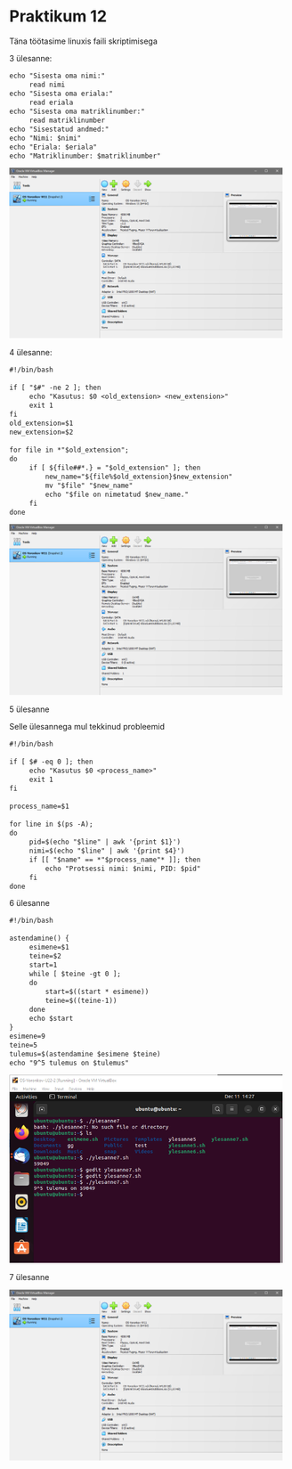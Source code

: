 # Praktikum 12

Täna töötasime linuxis faili skriptimisega

3 ülesanne:

```
echo "Sisesta oma nimi:"
     read nimi
echo "Sisesta oma eriala:"
     read eriala
echo "Sisesta oma matriklinumber:"
     read matriklinumber
echo "Sisestatud andmed:"
echo "Nimi: $nimi"
echo "Eriala: $eriala"
echo "Matriklinumber: $matriklinumber"
```

<img width="491" alt="OS23_lab1a" src="https://github.com/Voronkov2004/UT-Operatsioon/blob/main/OP_1.png?raw=true">


4 ülesanne:

```
#!/bin/bash

if [ "$#" -ne 2 ]; then
     echo "Kasutus: $0 <old_extension> <new_extension>"
     exit 1
fi
old_extension=$1
new_extension=$2

for file in *"$old_extension";
do
     if [ ${file##*.} = "$old_extension" ]; then
         new_name="${file%$old_extension}$new_extension"
         mv "$file" "$new_name"
         echo "$file on nimetatud $new_name."
     fi
done
```

<img width="491" alt="OS23_lab1a" src="https://github.com/Voronkov2004/UT-Operatsioon/blob/main/OP_1.png?raw=true">

5 ülesanne

Selle ülesannega mul tekkinud probleemid

```
#!/bin/bash

if [ $# -eq 0 ]; then
     echo "Kasutus $0 <process_name>"
     exit 1
fi

process_name=$1

for line in $(ps -A);
do
     pid=$(echo "$line" | awk '{print $1}')
     nimi=$(echo "$line" | awk '{print $4}')
     if [[ "$name" == *"$process_name"* ]]; then
         echo "Protsessi nimi: $nimi, PID: $pid"
     fi
done
```

6 ülesanne

```
#!/bin/bash

astendamine() {
     esimene=$1
     teine=$2
     start=1
     while [ $teine -gt 0 ];
     do
         start=$((start * esimene))
         teine=$((teine-1))
     done
     echo $start
}
esimene=9
teine=5
tulemus=$(astendamine $esimene $teine)
echo "9^5 tulemus on $tulemus"
```

<img width="491" alt="OS23_lab1a" src="https://github.com/Voronkov2004/UT-Operatsioon/blob/main/Praks-12.5.1.png?raw=true">

7 ülesanne

<img width="491" alt="OS23_lab1a" src="https://github.com/Voronkov2004/UT-Operatsioon/blob/main/OP_1.png?raw=true">

